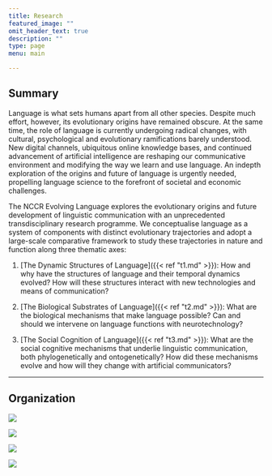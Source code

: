 ```yaml
---
title: Research
featured_image: ""
omit_header_text: true
description: ""
type: page
menu: main

---
```

## Summary

Language is what sets humans apart from all other species. Despite much effort, however, its evolutionary origins have remained obscure. At the same time, the role of language is currently undergoing radical changes, with cultural, psychological and evolutionary ramifications barely understood. New digital channels, ubiquitous online knowledge bases, and continued advancement of artificial intelligence are reshaping our communicative environment and modifying the way we learn and use language. An indepth exploration of the origins and future of language is urgently needed, propelling language science to the forefront of societal and economic challenges.

The NCCR Evolving Language explores the evolutionary origins and future development of linguistic communication with an unprecedented transdisciplinary research programme. We conceptualise language as a system of components
with distinct evolutionary trajectories and adopt a large-scale comparative framework to study these trajectories in nature and function along three thematic axes:

1. [The Dynamic Structures of Language]({{< ref "t1.md" >}}): How and why have the structures of language and their temporal dynamics evolved? How will these structures interact with new technologies and means of communication?

2. [The Biological Substrates of Language]({{< ref "t2.md" >}}): What are the biological mechanisms that make language possible? Can and should we intervene on language functions with neurotechnology?

3. [The Social Cognition of Language]({{< ref "t3.md" >}}): What are the social cognitive mechanisms that underlie linguistic communication, both phylogenetically and ontogenetically? How did these mechanisms evolve and how will they change with artificial communicators?

---

## Organization

![](/images/mgmt.jpg)

![](/images/t1.jpg)

![](/images/t2.jpg)

![](/images/t3.jpg)
